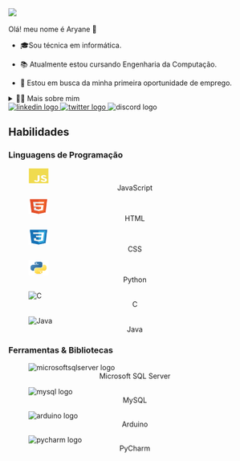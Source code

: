 <!--divisor-->
<img src="https://user-images.githubusercontent.com/73097560/115834477-dbab4500-a447-11eb-908a-139a6edaec5c.gif">

<!--título-->

<p>
 Olá! meu nome é Aryane 👋 

- 🎓Sou técnica em informática.
  
- 📚 Atualmente estou cursando Engenharia da Computação.

- 🔭 Estou em busca da minha primeira oportunidade de emprego.
</p>

<details>
  <summary> 👨‍💻 Mais sobre mim</summary>

   - 💬 Tenho 22 anos e atualmente moro em Salvador. Tenho experiência com SQL, Python, JavaScript, HTML, CSS e C++.

   - ⚡Gosto de ler, assistir filmes, jogar e curtir uma boa música (tipo Amy Winehouse)! Acredito que nossos interesses pessoais contribuem para uma percepção mais apurada das coisas e para a resolução de problemas.

   
</details>

<div align="left">
  <a href="https://www.linkedin.com/public-profile/settings?lipi=urn%3Ali%3Apage%3Ad_flagship3_profile_self_edit_contact-info%3Bq%2B9jHedPTUWfe7KfZXZh8g%3D%3D" target="_blank">
    <img src="https://img.shields.io/static/v1?message=LinkedIn&logo=linkedin&label=&color=0077B5&logoColor=white&labelColor=&style=for-the-badge" height="25" alt="linkedin logo"  />
  </a>
  <a href="@moonary___" target="_blank">
    <img src="https://img.shields.io/static/v1?message=Twitter&logo=twitter&label=&color=1DA1F2&logoColor=white&labelColor=&style=for-the-badge" height="25" alt="twitter logo"  />
  </a>
  <img src="https://img.shields.io/static/v1?message=Discord&logo=discord&label=&color=7289DA&logoColor=white&labelColor=&style=for-the-badge" height="25" alt="discord logo"  />
</div>


###




###

## Habilidades
<!-- Skills: Programming Languages -->

<div style="flex-basis: 20%;">
    <h3>Linguagens de Programação</h3>
    <figure>
        <img align="center" alt="Js" height="30" width="40" src="https://raw.githubusercontent.com/devicons/devicon/master/icons/javascript/javascript-plain.svg">
        <figcaption style="display: block; text-align: center;">JavaScript</figcaption>
    </figure>
    <figure>
        <img align="center" alt="HTML" height="30" width="40" src="https://raw.githubusercontent.com/devicons/devicon/master/icons/html5/html5-original.svg">
        <figcaption style="display: block; text-align: center;">HTML</figcaption>
    </figure>
    <figure>
        <img align="center" alt="CSS" height="30" width="40" src="https://raw.githubusercontent.com/devicons/devicon/master/icons/css3/css3-original.svg">
        <figcaption style="display: block; text-align: center;">CSS</figcaption>
    </figure>
    <figure>
        <img align="center" alt="Python" height="30" width="40" src="https://raw.githubusercontent.com/devicons/devicon/master/icons/python/python-original.svg">
        <figcaption style="display: block; text-align: center;">Python</figcaption>
    </figure>
    <figure>
        <img align="center" alt="C" height="30" width="40" src="https://cdn.jsdelivr.net/gh/devicons/devicon/icons/c/c-original.svg">
        <figcaption style="display: block; text-align: center;">C</figcaption>
    </figure>
    <figure>
        <img align="center" alt="Java" height="30" width="40" src="https://cdn.jsdelivr.net/gh/devicons/devicon/icons/java/java-original.svg">
        <figcaption style="display: block; text-align: center;">Java</figcaption>
    </figure>
</div>

  <!-- Skills: Tools & Frameworks -->
 <div style="flex-basis: 48%;">
    <h3>Ferramentas & Bibliotecas</h3>
    <figure>
        <img src="https://cdn.jsdelivr.net/gh/devicons/devicon/icons/microsoftsqlserver/microsoftsqlserver-plain.svg" height="40" alt="microsoftsqlserver logo">
        <figcaption style="display: block; text-align: center;">Microsoft SQL Server</figcaption>
    </figure>
    <figure>
        <img src="https://cdn.jsdelivr.net/gh/devicons/devicon/icons/mysql/mysql-original.svg" height="40" alt="mysql logo">
        <figcaption style="display: block; text-align: center;">MySQL</figcaption>
    </figure>
    <figure>
        <img src="https://cdn.jsdelivr.net/gh/devicons/devicon/icons/arduino/arduino-original.svg" height="40" alt="arduino logo">
        <figcaption style="display: block; text-align: center;">Arduino</figcaption>
    </figure>
    <figure>
        <img src="https://cdn.jsdelivr.net/gh/devicons/devicon/icons/pycharm/pycharm-original.svg" height="40" alt="pycharm logo">
        <figcaption style="display: block; text-align: center;">PyCharm</figcaption>
    </figure>
</div>

###

